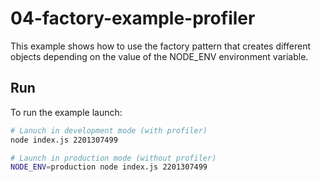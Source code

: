 # 04-factory-example-profiler

This example shows how to use the factory pattern that creates different objects depending on the value of the NODE_ENV environment variable.

## Run

To run the example launch:

```bash
# Lanuch in development mode (with profiler)
node index.js 2201307499

# Launch in production mode (without profiler)
NODE_ENV=production node index.js 2201307499
```

